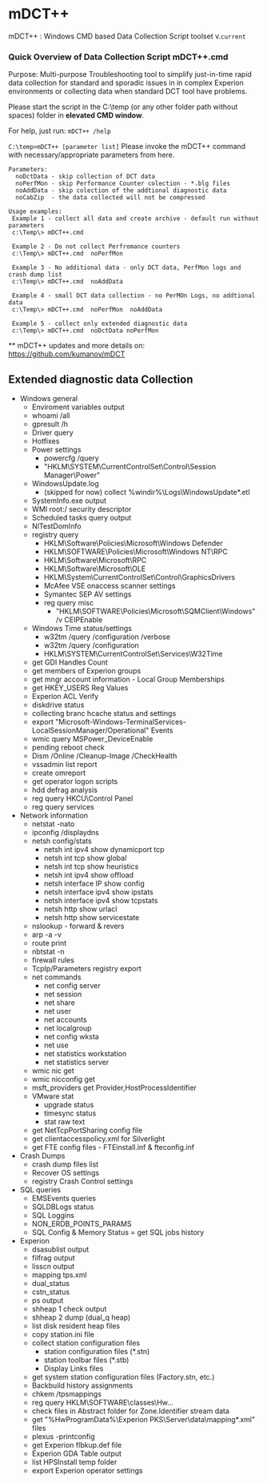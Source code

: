 # mDCT++
mDCT++ : Windows CMD based Data Collection Script toolset v.`current`
### Quick Overview of Data Collection Script mDCT++.cmd
Purpose: Multi-purpose Troubleshooting tool to simplify just-in-time rapid data collection for standard and sporadic issues in in complex Experion environments or collecting data when standard DCT tool have problems.

Please start the script in the C:\temp (or any other folder path without spaces) folder in **elevated CMD window**.

For help, just run: `mDCT++ /help`

` C:\temp>mDCT++ [parameter list] `
Please invoke the mDCT++ command with necessary/appropriate parameters from here.
```
Parameters:
  noDctData - skip collection of DCT data
  noPerfMon - skip Performance Counter colection - *.blg files
  noAddData - skip colection of the addtional diagnostic data
  noCabZip  - the data collected will not be compressed

Usage examples:
 Example 1 - collect all data and create archive - default run without parameters
 c:\Temp\> mDCT++.cmd

 Example 2 - Do not collect Perfromance counters
 c:\Temp\> mDCT++.cmd  noPerfMon

 Example 3 - No additional data - only DCT data, PerfMon logs and crash dump list
 c:\Temp\> mDCT++.cmd  noAddData

 Example 4 - small DCT data collection - no PerMOn Logs, no addtional data
 c:\Temp\> mDCT++.cmd  noPerfMon  noAddData

 Example 5 - collect only extended diagnostic data
 c:\Temp\> mDCT++.cmd  noDctData noPerfMon
```
** mDCT++ updates and more details on: https://github.com/kumanov/mDCT

## Extended diagnostic data Collection
- Windows general
  - Enviroment variables output
  - whoami /all
  - gpresult /h
  - Driver query
  - Hotfixes
  - Power settings
    - powercfg /query
    - "HKLM\SYSTEM\CurrentControlSet\Control\Session Manager\Power"
  - WindowsUpdate.log
    - (skipped for now) collect %windir%\Logs\WindowsUpdate\*.etl
  - SystemInfo.exe output
  - WMI root:/ security descriptor
  - Scheduled tasks query output
  - NlTestDomInfo
  - registry query
    - HKLM\Software\Policies\Microsoft\Windows Defender
    - HKLM\SOFTWARE\Policies\Microsoft\Windows NT\RPC
    - HKLM\Software\Microsoft\RPC
    - HKLM\Software\Microsoft\OLE
    - HKLM\System\CurrentControlSet\Control\GraphicsDrivers
    - McAfee VSE onaccess scanner settings
    - Symantec SEP AV settings
    - reg query misc
      - "HKLM\SOFTWARE\Policies\Microsoft\SQMClient\Windows" /v CEIPEnable
  - Windows Time status/settings
    - w32tm /query /configuration /verbose
    - w32tm /query /configuration
    - HKLM\SYSTEM\CurrentControlSet\Services\W32Time
  - get GDI Handles Count
  - get members of Experion groups
  - get mngr account information - Local Group Memberships
  - get HKEY_USERS Reg Values
  - Experion ACL Verify
  - diskdrive status
  - collecting branc hcache status and settings
  - export "Microsoft-Windows-TerminalServices-LocalSessionManager/Operational" Events
  - wmic query MSPower_DeviceEnable
  - pending reboot check
  - Dism /Online /Cleanup-Image /CheckHealth
  - vssadmin list report
  - create omreport
  - get operator logon scripts
  - hdd defrag analysis
  - reg query HKCU\Control Panel
  - reg query services
- Network information
  - netstat -nato
  - ipconfig /displaydns
  - netsh config/stats
    - netsh int ipv4 show dynamicport tcp
    - netsh int tcp show global
    - netsh int tcp show heuristics
    - netsh int ipv4 show offload
    - netsh interface IP show config
    - netsh interface ipv4 show ipstats
    - netsh interface ipv4 show tcpstats
    - netsh http show urlacl
    - netsh http show servicestate
  - nslookup - forward & revers
  - arp -a -v
  - route print
  - nbtstat -n
  - firewall rules
  - TcpIp/Parameters registry export
  - net commands
    - net config server
    - net session
    - net share
    - net user
    - net accounts
    - net localgroup
    - net config wksta
    - net use
    - net statistics workstation
    - net statistics server
  - wmic nic get
  - wmic nicconfig get
  - msft_providers get Provider,HostProcessIdentifier
  - VMware stat
    - upgrade status
    - timesync status
    - stat raw text
  - get NetTcpPortSharing config file
  - get clientaccesspolicy.xml for Silverlight
  - get FTE config files - FTEinstall.inf & fteconfig.inf
- Crash Dumps
  - crash dump files list
  - Recover OS settings
  - registry Crash Control settings
- SQL queries
  - EMSEvents queries
  - SQLDBLogs status
  - SQL Loggins
  - NON_ERDB_POINTS_PARAMS
  - SQL Config & Memory Status
  = get SQL jobs history
- Experion
  - dsasublist output
  - filfrag output
  - lisscn output
  - mapping tps.xml
  - dual_status
  - cstn_status
  - ps output
  - shheap 1 check output
  - shheap 2 dump (dual_q heap)
  - list disk resident heap files
  - copy station.ini file
  - collect station configuration files
    - station configuration files (*.stn)
    - station toolbar files (*.stb)
    - Display Links files
  - get system station configuration files (Factory.stn, etc.)
  - Backbuild history assignments
  - chkem /tpsmappings
  - reg query HKLM\SOFTWARE\classes\Hw...
  - check files in Abstract folder for Zone.Identifier stream data
  - get "%HwProgramData%\Experion PKS\Server\data\mapping\*.xml" files
  - plexus -printconfig
  - get Experion flbkup.def file
  - Experion GDA Table output
  - list HPSInstall temp folder
  - export Experion operator settings
